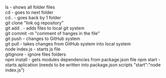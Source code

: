 ls - shows all folder files <br>
cd - goes to next folder<br>
cd.. - goes back by 1 folder<br>
git clone "link og repository" <br>
git add . - adds files to local git system <br>
git commit -m  "comment of hanges in the file" <br>
git push -  changes to GitHub system <br>
git pull - takes changes from GitHub system into local system<br>
node index.js - starts js file<br>
gitignore - ignore files folders <br>
npm install - gets modules dependencies from package.json file
npm start - starts aplication (needs to be written into package.json scripts "start":"node index.js") 